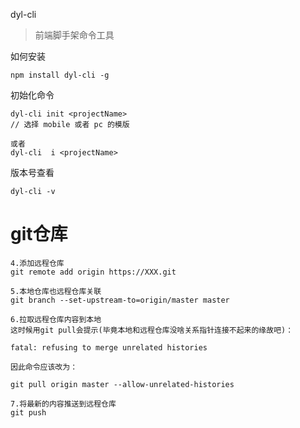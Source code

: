 dyl-cli 
> 前端脚手架命令工具

如何安装
```
npm install dyl-cli -g
```


初始化命令
```
dyl-cli init <projectName>
// 选择 mobile 或者 pc 的模版

或者
dyl-cli  i <projectName>
```

版本号查看
```
dyl-cli -v
```
# git仓库
```
4.添加远程仓库
git remote add origin https://XXX.git

5.本地仓库也远程仓库关联
git branch --set-upstream-to=origin/master master

6.拉取远程仓库内容到本地
这时候用git pull会提示(毕竟本地和远程仓库没啥关系指针连接不起来的缘故吧)：

fatal: refusing to merge unrelated histories

因此命令应该改为：

git pull origin master --allow-unrelated-histories  

7.将最新的内容推送到远程仓库
git push
```